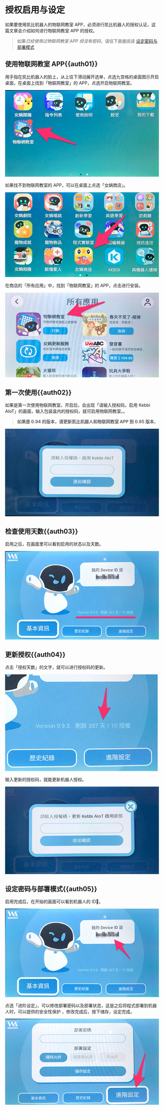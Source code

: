 # 授权启用与设定

如果要使用凯比机器人的物联网教室 APP，必须进行凯比机器人的授权认证，这篇文章会介绍如何进行物联网教室 APP 的授权。

> 如果*已经使用过物联网教室 APP 但没有密码*，请往下直接阅读 [设定密码与部署模式](#auth05)

## 使用物联网教室 APP{{auth01}}

用手指在凯比机器人的脸上，从上往下滑动展开选单，点选九宫格的桌面图示开启桌面，在桌面上找到「物联网教室」的 APP，点选开启物联网教室。

![凯比物联网教室 - 授权启用与更新](../../../../media/zh-cn/kebbi/setting/authorize-01.jpg)

如果找不到物联网教室的 APP，可以在桌面上点选「女娲商店」。

![凯比物联网教室 - 授权启用与更新](../../../../media/zh-cn/kebbi/setting/authorize-02.jpg)


在商店的「所有应用」中，找到「物联网教室」的 APP，点击进行安装。

![凯比物联网教室 - 授权启用与更新](../../../../media/zh-cn/kebbi/setting/authorize-03.jpg)

## 第一次使用{{auth02}}

如果是第一次使用物联网教室，开启后，会出现「请输入授权码，启用 Kebbi AIoT」的画面，输入包装盒内的授权码，就可启用物联网教室。。

> **如果是 0.94 的版本，请更新凯比机器人和物联网教室 APP 到 0.95 版本**。

![凯比物联网教室 - 授权启用与更新](../../../../media/zh-cn/kebbi/setting/authorize-04.jpg)

## 检查使用天数{{auth03}}

启用之后，在画面里可以看到启用的状态以及天数。

![凯比物联网教室 - 授权启用与更新](../../../../media/zh-cn/kebbi/setting/authorize-05.jpg)

## 更新授权{{auth04}}

点击「授权天数」的文字，就可以进行授权码的更新。

![凯比物联网教室 - 授权启用与更新](../../../../media/zh-cn/kebbi/setting/authorize-06.jpg)

输入更新的授权码，就能更新机器人授权。

![凯比物联网教室 - 授权启用与更新](../../../../media/zh-cn/kebbi/setting/authorize-07.jpg)

## 设定密码与部署模式{{auth05}}

启用完成后，在开始的画面可以看到机器人的 ID。

![凯比物联网教室 - 授权启用与更新](../../../../media/zh-cn/kebbi/setting/authorize-08.jpg)

点选「进阶设定」，可以修改部署密码以及部署状态，这是之后将程式部署到机器人时，可以提供的安全性保护
，修改完成后，按下储存，设定完成。

![凯比物联网教室 - 授权启用与更新](../../../../media/zh-cn/kebbi/setting/authorize-09.jpg)